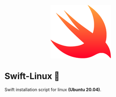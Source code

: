 <div align="center">
    <img src="img/swift.png" width="200">
</div>

# Swift-Linux 🦜

Swift installation script for linux **(Ubuntu 20.04)**.
